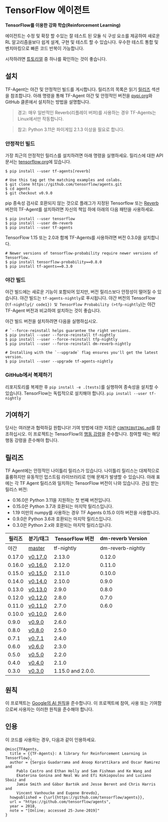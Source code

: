 # TensorFlow 에이전트

**TensorFlow를 이용한 강화 학습(Reinforcement Learning)**

에이전트는 수정 및 확장 할 수있는 잘 테스트 된 모듈 식 구성 요소를 제공하여 새로운 RL 알고리즘을보다 쉽게 설계, 구현 및 테스트 할 수 있습니다. 우수한 테스트 통합 및 벤치마킹으로 빠른 코드 반복이 가능합니다.

시작하려면 [튜토리얼](/tutorials) 중 하나를 확인하는 것이 좋습니다.

## 설치

TF-Agent는 야간 및 안정적인 빌드를 게시합니다. 릴리즈의 목록은 읽기 <a href="#Releases">릴리즈</a> 섹션을 참조합니다. 아래 명령을 통해 TF-Agent 야간 및 안정적인 버전을 [pypi.org](https://pypi.org)와 GitHub 클론에서 설치하는 방법을 설명합니다.

> 경고: 매우 일반적인 Reverb(리플레이 버퍼)를 사용하는 경우 TF-Agents는 Linux에서만 작동합니다.

> 참고: Python 3.11은 파이게임 2.1.3 이상을 필요로 합니다.

### 안정적인 빌드

가장 최근의 안정적인 릴리스를 설치하려면 아래 명령을 실행하세요. 릴리스에 대한 API 문서는 [tensorflow.org](https://www.tensorflow.org/agents/api_docs/python/tf_agents)에 있습니다.

```shell
$ pip install --user tf-agents[reverb]

# Use this tag get the matching examples and colabs.
$ git clone https://github.com/tensorflow/agents.git
$ cd agents
$ git checkout v0.9.0
```

pip 종속성 검사로 호환되지 않는 것으로 플래그가 지정된 Tensorflow 또는 [Reverb](https://github.com/deepmind/reverb) 버전의 TF-Agent를 설치하려면 자신의 책임 하에 아래의 다음 패턴을 사용하세요.

```shell
$ pip install --user tensorflow
$ pip install --user dm-reverb
$ pip install --user tf-agents
```

TensorFlow 1.15 또는 2.0과 함께 TF-Agents를 사용하려면 버전 0.3.0을 설치합니다.

```shell
# Newer versions of tensorflow-probability require newer versions of TensorFlow.
$ pip install tensorflow-probability==0.8.0
$ pip install tf-agents==0.3.0
```

### 야간 빌드

야간 빌드에는 새로운 기능이 포함되어 있지만, 버전 릴리스보다 안정성이 떨어질 수 있습니다. 야간 빌드는 `tf-agents-nightly`로 푸시됩니다. 야간 버전의 TensorFlow (`tf-nightly{/ code1}) 및 TensorFlow Probability (>tfp-nightly`)는 야간 TF-Agent 버전과 비교하여 설치하는 것이 좋습니다.

야간 빌드 버전을 설치하려면 다음을 실행하십시오.

```shell
# `--force-reinstall helps guarantee the right versions.
$ pip install --user --force-reinstall tf-nightly
$ pip install --user --force-reinstall tfp-nightly
$ pip install --user --force-reinstall dm-reverb-nightly

# Installing with the `--upgrade` flag ensures you'll get the latest version.
$ pip install --user --upgrade tf-agents-nightly
```

### GitHub에서 복제하기

리포지토리를 복제한 후 `pip install -e .[tests]`를 실행하여 종속성을 설치할 수 있습니다. TensorFlow는 독립적으로 설치해야 합니다. `pip install --user tf-nightly`

<a id="Contributing"></a>

## 기여하기

당사는 여러분과 협력하길 원합니다! 기여 방법에 대한 지침은 [`CONTRIBUTING.md`](https://github.com/tensorflow/agents/blob/master/CONTRIBUTING.md)를 참조하십시오. 이 프로젝트는 TensorFlow의 [행동 강령](https://github.com/tensorflow/agents/blob/master/CODE_OF_CONDUCT.md)을 준수합니다. 참여할 때는 해당 행동 강령을 준수해야 합니다.

<a id="Releases"></a>

## 릴리즈

TF Agent에는 안정적인 나이틀리 릴리스가 있습니다. 나이틀리 릴리스는 대체적으로 훌륭하지만 유동적인 업스트림 라이브러리로 인해 문제가 발생할 수 있습니다. 아래 표에는 각 TF Agent 릴리스와 일치하는 TensorFlow 버전이 나와 있습니다. 관심 받는 릴리스 버전:

- 0.16.0은 Python 3.11을 지원하는 첫 번째 버전입니다.
- 0.15.0은 Python 3.7과 호환되는 마지막 릴리스입니다.
- 1.19 미만의 numpy를 사용하는 경우 TF Agents 0.15.0 이하 버전을 사용합니다.
- 0.9.0은 Python 3.6과 호환되는 마지막 릴리스입니다.
- 0.3.0은 Python 2.x와 호환되는 마지막 릴리스입니다.

릴리즈 | 분기/태그 | TensorFlow 버전 | dm-reverb Version
--- | --- | --- | ---
야간 | [master](https://github.com/tensorflow/agents) | tf-nightly | dm-reverb-nightly
0.17.0 | [v0.17.0](https://github.com/tensorflow/agents/tree/v0.17.0) | 2.13.0 | 0.12.0
0.16.0 | [v0.16.0](https://github.com/tensorflow/agents/tree/v0.16.0) | 2.12.0 | 0.11.0
0.15.0 | [v0.15.0](https://github.com/tensorflow/agents/tree/v0.15.0) | 2.11.0 | 0.10.0
0.14.0 | [v0.14.0](https://github.com/tensorflow/agents/tree/v0.14.0) | 2.10.0 | 0.9.0
0.13.0 | [v0.13.0](https://github.com/tensorflow/agents/tree/v0.13.0) | 2.9.0 | 0.8.0
0.12.0 | [v0.12.0](https://github.com/tensorflow/agents/tree/v0.12.0) | 2.8.0 | 0.7.0
0.11.0 | [v0.11.0](https://github.com/tensorflow/agents/tree/v0.11.0) | 2.7.0 | 0.6.0
0.10.0 | [v0.10.0](https://github.com/tensorflow/agents/tree/v0.10.0) | 2.6.0 |
0.9.0 | [v0.9.0](https://github.com/tensorflow/agents/tree/v0.9.0) | 2.6.0 |
0.8.0 | [v0.8.0](https://github.com/tensorflow/agents/tree/v0.8.0) | 2.5.0 |
0.7.1 | [v0.7.1](https://github.com/tensorflow/agents/tree/v0.7.1) | 2.4.0 |
0.6.0 | [v0.6.0](https://github.com/tensorflow/agents/tree/v0.6.0) | 2.3.0 |
0.5.0 | [v0.5.0](https://github.com/tensorflow/agents/tree/v0.5.0) | 2.2.0 |
0.4.0 | [v0.4.0](https://github.com/tensorflow/agents/tree/v0.4.0) | 2.1.0 |
0.3.0 | [v0.3.0](https://github.com/tensorflow/agents/tree/v0.3.0) | 1.15.0 and 2.0.0. |

<a id="Principles"></a>

## 원칙

이 프로젝트는 [Google의 AI 원칙](https://github.com/tensorflow/agents/blob/master/PRINCIPLES.md)을 준수합니다. 이 프로젝트에 참여, 사용 또는 기여함으로써 사용자는 이러한 원칙을 준수해야 합니다.

<a id="Citation"></a>

## 인용

이 코드를 사용하는 경우, 다음과 같이 인용하세요.

```
@misc{TFAgents,
  title = {{TF-Agents}: A library for Reinforcement Learning in TensorFlow},
  author = {Sergio Guadarrama and Anoop Korattikara and Oscar Ramirez and
     Pablo Castro and Ethan Holly and Sam Fishman and Ke Wang and
     Ekaterina Gonina and Neal Wu and Efi Kokiopoulou and Luciano Sbaiz and
     Jamie Smith and Gábor Bartók and Jesse Berent and Chris Harris and
     Vincent Vanhoucke and Eugene Brevdo},
  howpublished = {\url{https://github.com/tensorflow/agents}},
  url = "https://github.com/tensorflow/agents",
  year = 2018,
  note = "[Online; accessed 25-June-2019]"
}
```
